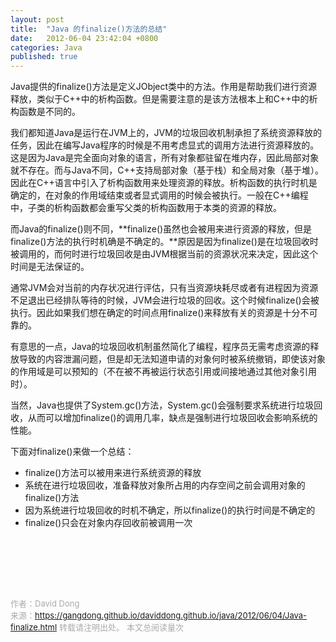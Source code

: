 ```yaml
---
layout: post
title:  "Java 的finalize()方法的总结"
date:   2012-06-04 23:42:04 +0800
categories: Java
published: true
---
```

Java提供的finalize()方法是定义JObject类中的方法。作用是帮助我们进行资源释放，类似于C++中的析构函数。但是需要注意的是该方法根本上和C++中的析构函数是不同的。

我们都知道Java是运行在JVM上的，JVM的垃圾回收机制承担了系统资源释放的任务，因此在编写Java程序的时候是不用考虑显式的调用方法进行资源释放的。这是因为Java是完全面向对象的语言，所有对象都驻留在堆内存，因此局部对象就不存在。而与Java不同，C++支持局部对象（基于栈）和全局对象（基于堆）。因此在C++语言中引入了析构函数用来处理资源的释放。析构函数的执行时机是确定的，在对象的作用域结束或者显式调用的时候会被执行。一般在C++编程中，子类的析构函数都会重写父类的析构函数用于本类的资源的释放。<br>

而Java的finalize()则不同，**finalize()虽然也会被用来进行资源的释放，但是finalize()方法的执行时机确是不确定的。**原因是因为finalize()是在垃圾回收时被调用的，而何时进行垃圾回收是由JVM根据当前的资源状况来决定，因此这个时间是无法保证的。

通常JVM会对当前的内存状况进行评估，只有当资源块耗尽或者有进程因为资源不足退出已经排队等待的时候，JVM会进行垃圾的回收。这个时候finalize()会被执行。因此如果我们想在确定的时间点用finalize()来释放有关的资源是十分不可靠的。

有意思的一点，Java的垃圾回收机制虽然简化了编程，程序员无需考虑资源的释放导致的内容泄漏问题，但是却无法知道申请的对象何时被系统撤销，即使该对象的作用域是可以预知的（不在被不再被运行状态引用或间接地通过其他对象引用时）。


当然，Java也提供了System.gc()方法，System.gc()会强制要求系统进行垃圾回收，从而可以增加finalize()的调用几率，缺点是强制进行垃圾回收会影响系统的性能。

下面对finalize()来做一个总结：<br>
+ finalize()方法可以被用来进行系统资源的释放
+ 系统在进行垃圾回收，准备释放对象所占用的内存空间之前会调用对象的finalize()方法
+ 因为系统进行垃圾回收的时机不确定，所以finalize()的执行时间是不确定的
+ finalize()只会在对象内存回收前被调用一次

<br>
<!-- Gitalk 评论 start  -->
<!-- Link Gitalk 的支持文件  -->
<link rel="stylesheet" href="https://unpkg.com/gitalk/dist/gitalk.css">
<script src="https://unpkg.com/gitalk/dist/gitalk.min.js"></script>
<div id="gitalk-container"></div>
<script type="text/javascript">
   var gitalk = new Gitalk({

   // gitalk的主要参数
   clientID: '5e24fc307693a6df3bc5',
   clientSecret: '28c9c17e1174c705c42e9bdc92f87cadcc4ec8b8',
   repo: 'daviddong.github.io',
   owner: 'gangdong',
   admin: ['gangdong'],
   id: 'java/2012/06/04/Java-finalize.html',
   title: 'comments'
    });
   gitalk.render('gitalk-container');
</script>
<!-- Gitalk end -->

<br><br><br>

<font size="2" color="#aaa">作者：David Dong<br></font>
<font size="2" color="#aaa">来源：https://gangdong.github.io/daviddong.github.io/java/2012/06/04/Java-finalize.html</font>
<font size="2" color="#aaa">转载请注明出处。</font>
<span id="busuanzi_container_page_pv" ></span><font size="2" color="#aaa">
本文总阅读量</font><font size="2" color="#aaa"><span id="busuanzi_value_page_pv"></font></span><font size="2" color="#aaa">次</font>
